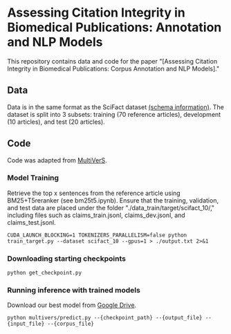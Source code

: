 # Assessing Citation Integrity in Biomedical Publications: Annotation and NLP Models

This repository contains data and code for the paper "[Assessing Citation Integrity in Biomedical Publications: Corpus Annotation and NLP Models]."

## Data

Data is in the same format as the SciFact dataset [(schema information)](https://github.com/allenai/scifact/blob/master/doc/data.md). The dataset is split into 3 subsets: training (70 reference articles), development (10 articles), and test (20 articles).

## Code

Code was adapted from [MultiVerS](https://github.com/dwadden/multivers/tree/main).

### Model Training

Retrieve the top x sentences from the reference article using BM25+T5reranker (see bm25t5.ipynb).
Ensure that the training, validation, and test data are placed under the folder "./data_train/target/scifact_10/," including files such as claims_train.jsonl, claims_dev.jsonl, and claims_test.jsonl.

```
CUDA_LAUNCH_BLOCKING=1 TOKENIZERS_PARALLELISM=false python train_target.py --dataset scifact_10 --gpus=1 > ./output.txt 2>&1
```

### Downloading starting checkpoints

```
python get_checkpoint.py
```

### Running inference with trained models

Download our best model from [Google Drive](https://drive.google.com/drive/u/0/folders/11b6Z8iv2FXObWmLaqfYzgUQsaL4QgTT2?q=parent:11b6Z8iv2FXObWmLaqfYzgUQsaL4QgTT2).

```
python multivers/predict.py --{checkpoint_path} --{output_file} --{input_file} --{corpus_file}
```




